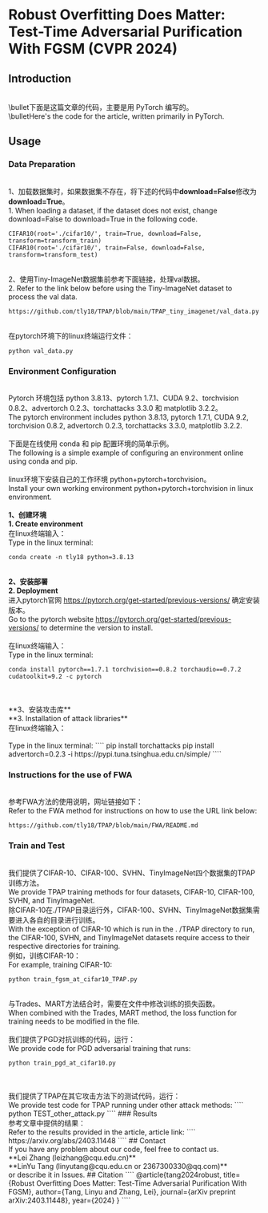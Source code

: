 # Robust Overfitting Does Matter: Test-Time Adversarial Purification With FGSM (CVPR 2024)
## Introduction
<br />\\bullet下面是这篇文章的代码，主要是用 PyTorch 编写的。
<br />\bulletHere's the code for the article, written primarily in PyTorch.
## Usage
### Data Preparation
<br />1、加载数据集时，如果数据集不存在，将下述的代码中**download=False**修改为**download=True**。
<br />1. When loading a dataset, if the dataset does not exist, change download=False to download=True in the following code.
````
CIFAR10(root='./cifar10/', train=True, download=False, transform=transform_train)
CIFAR10(root='./cifar10/', train=False, download=False, transform=transform_test)
````
<br />2、使用Tiny-ImageNet数据集前参考下面链接，处理val数据。
<br />2. Refer to the link below before using the Tiny-ImageNet dataset to process the val data.
````
https://github.com/tly18/TPAP/blob/main/TPAP_tiny_imagenet/val_data.py
````
<br />在pytorch环境下的linux终端运行文件：
````
python val_data.py
````

### Environment Configuration
<br />Pytorch 环境包括 python 3.8.13、pytorch 1.7.1、CUDA 9.2、torchvision 0.8.2、advertorch 0.2.3、torchattacks 3.3.0 和 matplotlib 3.2.2。
<br />The pytorch environment includes python 3.8.13, pytorch 1.7.1, CUDA 9.2, torchvision 0.8.2, advertorch 0.2.3, torchattacks 3.3.0, matplotlib 3.2.2.
<br />
<br />下面是在线使用 conda 和 pip 配置环境的简单示例。
<br />The following is a simple example of configuring an environment online using conda and pip.
<br />
<br />linux环境下安装自己的工作环境 python+pytorch+torchvision。
<br />Install your own working environment python+pytorch+torchvision in linux environment.
<br />
<br />**1、创建环境**
<br />**1. Create environment**
<br />在linux终端输入： 
<br />Type in the linux terminal:
````
conda create -n tly18 python=3.8.13
````
<br />**2、安装部署**
<br />**2. Deployment**
<br />进入pytorch官网 https://pytorch.org/get-started/previous-versions/ 确定安装版本。
<br />Go to the pytorch website https://pytorch.org/get-started/previous-versions/ to determine the version to install.
<br />
<br />在linux终端输入：
<br />Type in the linux terminal:
````
conda install pytorch==1.7.1 torchvision==0.8.2 torchaudio==0.7.2 cudatoolkit=9.2 -c pytorch
````
<br />
<br />**3、安装攻击库**
<br />**3. Installation of attack libraries**
<br />在linux终端输入： 
<br /><br />Type in the linux terminal:
````
pip install torchattacks
pip install advertorch=0.2.3 -i https://pypi.tuna.tsinghua.edu.cn/simple/
````

### Instructions for the use of FWA
<br />参考FWA方法的使用说明，网址链接如下：
<br />Refer to the FWA method for instructions on how to use the URL link below:
````
https://github.com/tly18/TPAP/blob/main/FWA/README.md
````

### Train and Test
<br />我们提供了CIFAR-10、CIFAR-100、SVHN、TinyImageNet四个数据集的TPAP训练方法。
<br />We provide TPAP training methods for four datasets, CIFAR-10, CIFAR-100, SVHN, and TinyImageNet.
<br />除CIFAR-10在./TPAP目录运行外，CIFAR-100、SVHN、TinyImageNet数据集需要进入各自的目录进行训练。
<br />With the exception of CIFAR-10 which is run in the . /TPAP directory to run, the CIFAR-100, SVHN, and TinyImageNet datasets require access to their respective directories for training.
<br />例如，训练CIFAR-10：
<br />For example, training CIFAR-10:
````
python train_fgsm_at_cifar10_TPAP.py
````
<br />与Trades、MART方法结合时，需要在文件中修改训练的损失函数。
<br />When combined with the Trades, MART method, the loss function for training needs to be modified in the file.
<br />
<br />我们提供了PGD对抗训练的代码，运行：
<br />We provide code for PGD adversarial training that runs:
````
python train_pgd_at_cifar10.py
````
<br />
<br />我们提供了TPAP在其它攻击方法下的测试代码，运行：
<br />We provide test code for TPAP running under other attack methods:
````
python TEST_other_attack.py
````
### Results
<br />参考文章中提供的结果：
<br />Refer to the results provided in the article, article link:
````
https://arxiv.org/abs/2403.11448
````
## Contact
<br />If you have any problem about our code, feel free to contact us.
<br />**Lei Zhang (leizhang@cqu.edu.cn)**
<br />**LinYu Tang (linyutang@cqu.edu.cn or 2367300330@qq.com)**
<br />or describe it in Issues.
## Citation
````
@article{tang2024robust,
  title={Robust Overfitting Does Matter: Test-Time Adversarial Purification With FGSM},
  author={Tang, Linyu and Zhang, Lei},
  journal={arXiv preprint arXiv:2403.11448},
  year={2024}
}
````
